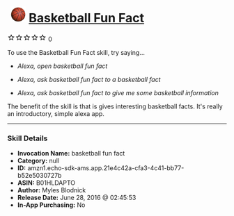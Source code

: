 # &nbsp;<img src="skill_icon" alt="Basketball Fun Fact icon" width="36"> [Basketball Fun Fact](http://alexa.amazon.com/#skills/amzn1.echo-sdk-ams.app.21e4c42a-cfa3-4c41-bb77-b52e5030727b)
![0 stars](../../images/ic_star_border_black_18dp_1x.png)![0 stars](../../images/ic_star_border_black_18dp_1x.png)![0 stars](../../images/ic_star_border_black_18dp_1x.png)![0 stars](../../images/ic_star_border_black_18dp_1x.png)![0 stars](../../images/ic_star_border_black_18dp_1x.png) 0

To use the Basketball Fun Fact skill, try saying...

* *Alexa, open basketball fun fact*

* *Alexa, ask basketball fun fact to a basketball fact*

* *Alexa, ask basketball fun fact to give me some basketball information*

The benefit of the skill is that is gives interesting basketball facts. It's really an introductory, simple alexa app.

***

### Skill Details

* **Invocation Name:** basketball fun fact
* **Category:** null
* **ID:** amzn1.echo-sdk-ams.app.21e4c42a-cfa3-4c41-bb77-b52e5030727b
* **ASIN:** B01HLDAPTO
* **Author:** Myles Blodnick
* **Release Date:** June 28, 2016 @ 02:45:53
* **In-App Purchasing:** No
